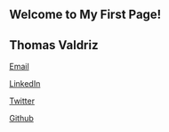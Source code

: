 ## Welcome to My First Page!

## Thomas Valdriz

[Email](tvaldriz@uw.edu)

[LinkedIn](https://www.linkedin.com/in/thomas-valdriz/)

[Twitter](https://www.linkedin.com/in/thomas-valdriz/)

[Github](https://github.com/tvaldriz/)

